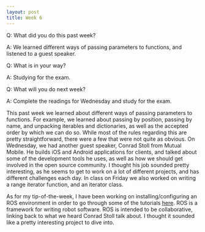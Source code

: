 ```yaml
---
layout: post
title: Week 6
---
```


Q: What did you do this past week?

A: We learned different ways of passing parameters to functions, and listened to a guest speaker.

Q: What is in your way?

A: Studying for the exam.

Q: What will you do next week?

A: Complete the readings for Wednesday and study for the exam.

This past week we learned about different ways of passing parameters to functions. For example, we learned about passing by position, passing by name, and unpacking iterables and dictionaries, as well as the accepted order by which we can do so. While most of the rules regarding this are pretty straightforward, there were a few that were not quite as obvious. On Wednesday, we had another guest speaker, Conrad Stoll from Mutual Mobile. He builds iOS and Android applications for clients, and talked about some of the development tools he uses, as well as how we should get involved in the open source community. I thought his job sounded pretty interesting, as he seems to get to work on a lot of different projects, and has different challenges each day. In class on Friday we also worked on writing a range iterator function, and an iterator class.

As for my tip-of-the-week, I have been working on installing/configuring an ROS environment in order to go through some of the tutorials [here](http://wiki.ros.org/ROS/Tutorials). ROS is a framework for writing robot software. ROS is intended to be collaborative, linking back to what we heard Conrad Stoll talk about. I thought it sounded like a pretty interesting project to dive into.
